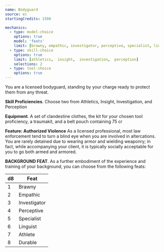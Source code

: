 ```yaml
---
name: Bodyguard
source: ec
startingCredits: 1500

mechanics:
  - type: model-choice
    options: true
    model: 'feats'
    limit: [brawny, empathic, investigator, perceptive, specialist, linguist, athlete, durable]
  - type: skill-choice
    options: true
    limit: [athletics,  insight,  investigation,  perception]
    selections: 2
  - type: tool-choice
    options: true
---
```


You are a licensed bodyguard, standing by your charge ready to protect them from any threat.

__Skill Proficiencies__. Choose two from Athletics, Insight, Investigation, and Perception

__Equipment__. A set of clandestine clothes, the kit for your chosen tool proficiency, a traumakit, and a belt pouch containing 75 cr

__Feature: Authorized Violence__
As a licensed professional, most law enforcement tend to turn a blind eye when you are involved in altercations. You are rarely detained due to wearing armor and wielding weaponry; in fact, while accompanying your client, it is typically socially acceptable for you to go both armed and armored.


__BACKGROUND FEAT__. As a further embodiment of the experience and training of your background, you can choose from the following feats:

d8 | Feat
--- | ---
1	|	Brawny
2	|	Empathic
3	|	Investigator
4	|	Perceptive
5	|	Specialist
6	|	Linguist
7	|	Athlete
8	|	Durable
<div class="hr"></div>
